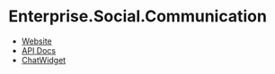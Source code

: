 # Enterprise.Social.Communication

* [Website](https://www.mehery.com)
* [API Docs](https://mehery-soccom.github.io/server-xms/public/index.html)
* [ChatWidget](chat-widget)


